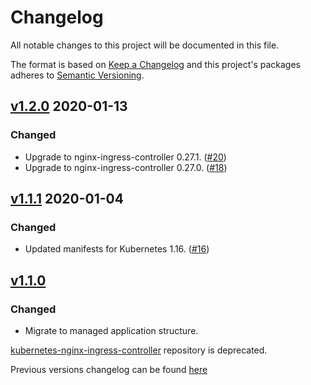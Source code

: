 # Changelog

All notable changes to this project will be documented in this file.

The format is based on [Keep a Changelog](http://keepachangelog.com/en/1.0.0/)
and this project's packages adheres to [Semantic Versioning](http://semver.org/spec/v2.0.0.html).

## [v1.2.0] 2020-01-13

### Changed

- Upgrade to nginx-ingress-controller 0.27.1. ([#20](https://github.com/giantswarm/nginx-ingress-controller-app/pull/20))
- Upgrade to nginx-ingress-controller 0.27.0. ([#18](https://github.com/giantswarm/nginx-ingress-controller-app/pull/18))

## [v1.1.1] 2020-01-04

### Changed

- Updated manifests for Kubernetes 1.16. ([#16](https://github.com/giantswarm/nginx-ingress-controller-app/pull/16))

## [v1.1.0]

### Changed

- Migrate to managed application structure.


[kubernetes-nginx-ingress-controller](https://github.com/giantswarm/kubernetes-nginx-ingress-controller) repository is deprecated.

Previous versions changelog can be found [here](https://github.com/giantswarm/kubernetes-nginx-ingress-controller/blob/master/CHANGELOG.md)

[v1.2.0]: https://github.com/giantswarm/nginx-ingress-controller-app/releases/tag/v1.2.0
[v1.1.1]: https://github.com/giantswarm/nginx-ingress-controller-app/releases/tag/v1.1.1
[v1.1.0]: https://github.com/giantswarm/nginx-ingress-controller-app/releases/tag/v1.1.0
